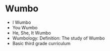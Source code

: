 # Wumbo

 - I Wumbo
 - You Wumbo
 - He, She, It Wumbo
 - Wumbology: Definition: The study of Wumbo
 - Basic third grade curriculum
